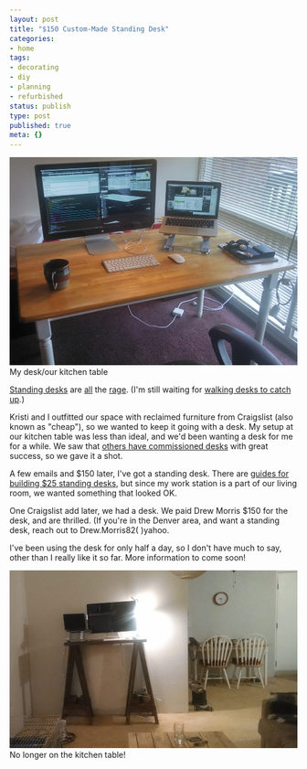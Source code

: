 ```yaml
---
layout: post
title: "$150 Custom-Made Standing Desk"
categories:
- home
tags:
- decorating
- diy
- planning
- refurbished
status: publish
type: post
published: true
meta: {}
---
```



[![My desk/our kitchen table](/squarespace_images/static_556694eee4b0f4ca9cd56729_56035dbbe4b07ebf58d79d16_5586fe5de4b0278244cea1b8_1434910449380_2014-04-07-13-31-39.jpg_)](http://static1.squarespace.com/static/556694eee4b0f4ca9cd56729/56035dbbe4b07ebf58d79d16/5586fe5de4b0278244cea1b8/1434910449380/2014-04-07-13-31-39.jpg) My desk/our kitchen table




[Standing desks](http://en.wikipedia.org/wiki/Standing_desk) are 
[all](http://www.forbes.com/sites/houzz/2012/08/01/a-healthier-way-to-work-stand-up-desks/) the 
[rage](http://lifehacker.com/5879536/how-sitting-all-day-is-damaging-your-body-and-how-you-can-counteract-it). (I'm still waiting for 
[walking desks to catch up](http://techcrunch.com/2013/03/03/why-every-office-should-switch-to-walking-desks/).)



Kristi and I outfitted our space with reclaimed furniture from Craigslist (also known as "cheap"), so we wanted to keep it going with a desk. My setup at our kitchen table was less than ideal, and we'd been wanting a desk for me for a while. We saw that 
[others have commissioned desks](http://www.ourfreakingbudget.com/150-dollar-custom-made-desk/) with great success, so we gave it a shot.



A few emails and $150 later, I've got a standing desk. There are 
[guides for building $25 standing desks,](http://lifehacker.com/5919778/build-your-own-sturdy-good-looking-standing-desk-for-less-than-25) but since my work station is a part of our living room, we wanted something that looked OK.



One Craigslist add later, we had a desk. We paid Drew Morris $150 for the desk, and are thrilled. (If you're in the Denver area, and want a standing desk, reach out to Drew.Morris82( )yahoo.



I've been using the desk for only half a day, so I don't have much to say, other than I really like it so far. More information to come soon!


       
[![No longer on the kitchen table!](/squarespace_images/static_556694eee4b0f4ca9cd56729_56035dbbe4b07ebf58d79d16_5586fe5ee4b0278244cea1bf_1434910447469_img_20140728_202954358.jpg_)](http://static1.squarespace.com/static/556694eee4b0f4ca9cd56729/56035dbbe4b07ebf58d79d16/5586fe5ee4b0278244cea1bf/1434910447469/img_20140728_202954358.jpg) No longer on the kitchen table!
